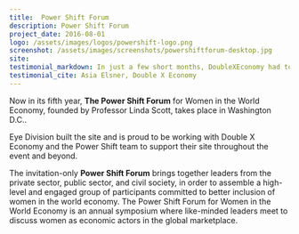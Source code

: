 ```yaml
---
title:  Power Shift Forum
description: Power Shift Forum
project_date: 2016-08-01
logo: /assets/images/logos/powershift-logo.png
screenshot: /assets/images/screenshots/powershiftforum-desktop.jpg
site: 
testimonial_markdown: In just a few short months, DoubleXEconomy had to build a brand new site for our annual forum, and produce a comprehensive re-launch of our company website.  Eye Division’s support for both projects has been invaluable, and the response from our community has been extremely positive. We can depend on Alun and Neil to help execute our vision.
testimonial_cite: Asia Elsner, Double X Economy
---
```


Now in its fifth year, **The Power Shift Forum** for Women in the World Economy, founded by Professor Linda Scott, takes place in Washington D.C..  

Eye Division built the site and is proud to be working with Double X Economy and the Power Shift team to support their site throughout the event and beyond.
  
The invitation-only **Power Shift Forum** brings together leaders from the private sector, public sector, and civil society, in order to assemble a high-level and engaged group of participants committed to better inclusion of women in the world economy. The Power Shift Forum for Women in the World Economy is an annual symposium where like-minded leaders meet to discuss women as economic actors in the global marketplace. 

